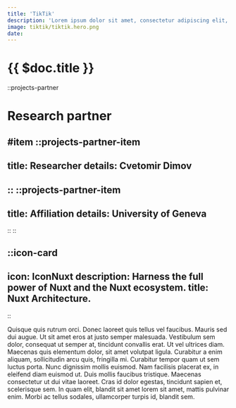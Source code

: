 ```yaml
---
title: 'TikTik'
description: 'Lorem ipsum dolor sit amet, consectetur adipiscing elit, sed do eiusmod tempor incididunt ut labore et dolore magna aliqua. Ut enim ad minim veniam, quis nostrud exercitation ullamco laboris nisi ut aliquip ex ea commodo consequat.'
image: tiktik/tiktik.hero.png
date: 
---
```


<!-- Project heading and meta info (date, type) -->
# {{ $doc.title }}


<!-- Project gallery -->

::projects-partner
# Research partner

#item
::projects-partner-item
---
title: Researcher
details: Cvetomir Dimov
---
::
::projects-partner-item
---
title: Affiliation
details: University of Geneva
---
::
::

<!-- Project info -->

<!-- . About partner -->
::icon-card
---
icon: IconNuxt
description: Harness the full power of Nuxt and the Nuxt ecosystem.
title: Nuxt Architecture.
---
::


<!-- . Objective -->
<!-- . Tools & Technologies  -->
<!-- . Share this  -->
<!-- . Challenge -->
Quisque quis rutrum orci. Donec laoreet quis tellus vel faucibus. Mauris sed dui augue. Ut sit amet eros at justo semper malesuada. Vestibulum sem dolor, consequat ut semper at, tincidunt convallis erat. Ut vel ultrices diam. Maecenas quis elementum dolor, sit amet volutpat ligula. Curabitur a enim aliquam, sollicitudin arcu quis, fringilla mi. Curabitur tempor quam ut sem luctus porta. Nunc dignissim mollis euismod. Nam facilisis placerat ex, in eleifend diam euismod ut. Duis mollis faucibus tristique. Maecenas consectetur ut dui vitae laoreet. Cras id dolor egestas, tincidunt sapien et, scelerisque sem. In quam elit, blandit sit amet lorem sit amet, mattis pulvinar enim. Morbi ac tellus sodales, ullamcorper turpis id, blandit sem. 

<!-- Related projects -->
